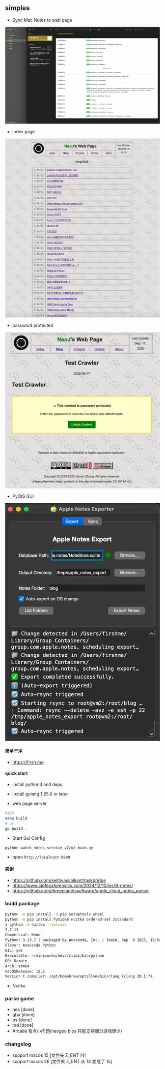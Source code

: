 ## simples

* Sync Mac Notes to web page


![img.png](img.png)

* index page

![img_2.png](img_2.png)

* password protected

![img_3.png](img_3.png)

* PyQt6 GUI

![img_1.png](img_1.png)
 
#### 简单干净

* https://firsh.me


#### quick start

* install python3 and deps

* install golang 1.25.0 or later

* web page server

```bash
#x86
make build 
# or
go build .
```

* Start Gui Config

```bash
python watch_notes_service_v2/qt_main.py
```

* open `http://localhost:8080`


#### 感谢

* https://github.com/keithvassallomt/taskbridge
* https://www.ciofecaforensics.com/2024/12/10/ios18-notes/
* https://github.com/threeplanetssoftware/apple_cloud_notes_parser



### build package 

```bash
python -m pip install -U pip setuptools wheel
python -m pip install PySide6 nuitka ordered-set zstandard
❯ python -m nuitka --version
2.7.13
Commercial: None
Python: 3.13.7 | packaged by Anaconda, Inc. | (main, Sep  9 2025, 19:54:17) [Clang 17.0.6 ]
Flavor: Anaconda Python
GIL: yes
Executable: ~/miniconda/envs/zlibs/bin/python
OS: Darwin
Arch: arm64
macOSRelease: 15.5
Version C compiler: /opt/homebrew/opt/llvm/bin/clang (clang 20.1.7).
```

* Nuitka



### parse game 

* nes [done]
* gba [done]
* ps  [done]
* md  [done]
* Arcade 有点小问题(neogeo bios 只能支持部分游戏很少)


### changelog 

* support macos 15 [文件夹 Z_ENT 14]
* support macos 26 [文件夹 Z_ENT 从 14 变成了 15]